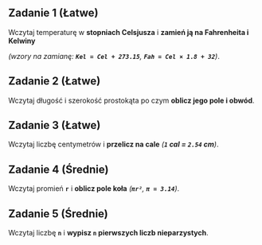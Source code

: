 ## Zadanie 1 (Łatwe)

Wczytaj temperaturę w **stopniach Celsjusza** i **zamień ją na Fahrenheita i Kelwiny**

*(wzory na zamianę: **`Kel = Cel + 273.15`**, **`Fah = Cel × 1.8 + 32`**)*.

## Zadanie 2 (Łatwe)

Wczytaj długość i szerokość prostokąta po czym **oblicz jego pole i obwód**.

## Zadanie 3 (Łatwe)

Wczytaj liczbę centymetrów i **przelicz na cale** *(**`1` cal = `2.54` cm**)*.

## Zadanie 4 (Średnie)

Wczytaj promień **`r`** i **oblicz pole koła** *(**`πr²`**, **`π = 3.14`**)*.

## Zadanie 5 (Średnie)

Wczytaj liczbę **`n`** i **wypisz `n` pierwszych liczb nieparzystych**.
